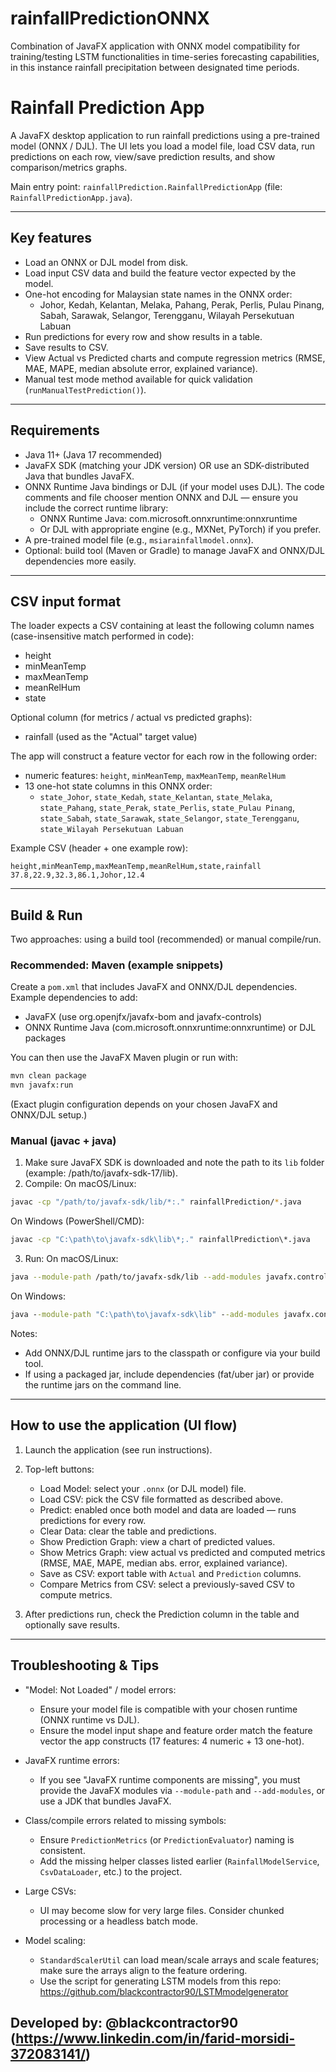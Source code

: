 # rainfallPredictionONNX
Combination of JavaFX application with ONNX model compatibility for training/testing LSTM functionalities in time-series forecasting capabilities, in this instance rainfall precipitation between designated time periods.
# Rainfall Prediction App

A JavaFX desktop application to run rainfall predictions using a pre-trained model (ONNX / DJL). The UI lets you load a model file, load CSV data, run predictions on each row, view/save prediction results, and show comparison/metrics graphs.

Main entry point: `rainfallPrediction.RainfallPredictionApp` (file: `RainfallPredictionApp.java`).

---

## Key features

- Load an ONNX or DJL model from disk.
- Load input CSV data and build the feature vector expected by the model.
- One-hot encoding for Malaysian state names in the ONNX order:
  - Johor, Kedah, Kelantan, Melaka, Pahang, Perak, Perlis, Pulau Pinang, Sabah, Sarawak, Selangor, Terengganu, Wilayah Persekutuan Labuan
- Run predictions for every row and show results in a table.
- Save results to CSV.
- View Actual vs Predicted charts and compute regression metrics (RMSE, MAE, MAPE, median absolute error, explained variance).
- Manual test mode method available for quick validation (`runManualTestPrediction()`).

---

## Requirements

- Java 11+ (Java 17 recommended)
- JavaFX SDK (matching your JDK version) OR use an SDK-distributed Java that bundles JavaFX.
- ONNX Runtime Java bindings or DJL (if your model uses DJL). The code comments and file chooser mention ONNX and DJL — ensure you include the correct runtime library:
  - ONNX Runtime Java: com.microsoft.onnxruntime:onnxruntime
  - Or DJL with appropriate engine (e.g., MXNet, PyTorch) if you prefer.
- A pre-trained model file (e.g., `msiarainfallmodel.onnx`).
- Optional: build tool (Maven or Gradle) to manage JavaFX and ONNX/DJL dependencies more easily.

---

## CSV input format

The loader expects a CSV containing at least the following column names (case-insensitive match performed in code):

- height
- minMeanTemp
- maxMeanTemp
- meanRelHum
- state

Optional column (for metrics / actual vs predicted graphs):
- rainfall (used as the "Actual" target value)

The app will construct a feature vector for each row in the following order:
- numeric features: `height`, `minMeanTemp`, `maxMeanTemp`, `meanRelHum`
- 13 one-hot state columns in this ONNX order:
  - `state_Johor`, `state_Kedah`, `state_Kelantan`, `state_Melaka`, `state_Pahang`, `state_Perak`, `state_Perlis`, `state_Pulau Pinang`, `state_Sabah`, `state_Sarawak`, `state_Selangor`, `state_Terengganu`, `state_Wilayah Persekutuan Labuan`

Example CSV (header + one example row):
```csv
height,minMeanTemp,maxMeanTemp,meanRelHum,state,rainfall
37.8,22.9,32.3,86.1,Johor,12.4
```

---

## Build & Run

Two approaches: using a build tool (recommended) or manual compile/run.

### Recommended: Maven (example snippets)
Create a `pom.xml` that includes JavaFX and ONNX/DJL dependencies. Example dependencies to add:

- JavaFX (use org.openjfx/javafx-bom and javafx-controls)
- ONNX Runtime Java (com.microsoft.onnxruntime:onnxruntime) or DJL packages

You can then use the JavaFX Maven plugin or run with:
```bash
mvn clean package
mvn javafx:run
```
(Exact plugin configuration depends on your chosen JavaFX and ONNX/DJL setup.)

### Manual (javac + java)

1. Make sure JavaFX SDK is downloaded and note the path to its `lib` folder (example: /path/to/javafx-sdk-17/lib).
2. Compile:
On macOS/Linux:
```bash
javac -cp "/path/to/javafx-sdk/lib/*:." rainfallPrediction/*.java
```
On Windows (PowerShell/CMD):
```cmd
javac -cp "C:\path\to\javafx-sdk\lib\*;." rainfallPrediction\*.java
```

3. Run:
On macOS/Linux:
```bash
java --module-path /path/to/javafx-sdk/lib --add-modules javafx.controls,javafx.fxml -cp . rainfallPrediction.RainfallPredictionApp
```
On Windows:
```cmd
java --module-path "C:\path\to\javafx-sdk\lib" --add-modules javafx.controls,javafx.fxml -cp . rainfallPrediction.RainfallPredictionApp
```

Notes:
- Add ONNX/DJL runtime jars to the classpath or configure via your build tool.
- If using a packaged jar, include dependencies (fat/uber jar) or provide the runtime jars on the command line.

---

## How to use the application (UI flow)

1. Launch the application (see run instructions).
2. Top-left buttons:
   - Load Model: select your `.onnx` (or DJL model) file.
   - Load CSV: pick the CSV file formatted as described above.
   - Predict: enabled once both model and data are loaded — runs predictions for every row.
   - Clear Data: clear the table and predictions.
   - Show Prediction Graph: view a chart of predicted values.
   - Show Metrics Graph: view actual vs predicted and computed metrics (RMSE, MAE, MAPE, median abs. error, explained variance).
   - Save as CSV: export table with `Actual` and `Prediction` columns.
   - Compare Metrics from CSV: select a previously-saved CSV to compute metrics.

3. After predictions run, check the Prediction column in the table and optionally save results.

---

## Troubleshooting & Tips

- "Model: Not Loaded" / model errors:
  - Ensure your model file is compatible with your chosen runtime (ONNX runtime vs DJL).
  - Ensure the model input shape and feature order match the feature vector the app constructs (17 features: 4 numeric + 13 one-hot).

- JavaFX runtime errors:
  - If you see "JavaFX runtime components are missing", you must provide the JavaFX modules via `--module-path` and `--add-modules`, or use a JDK that bundles JavaFX.

- Class/compile errors related to missing symbols:
  - Ensure `PredictionMetrics` (or `PredictionEvaluator`) naming is consistent.
  - Add the missing helper classes listed earlier (`RainfallModelService`, `CsvDataLoader`, etc.) to the project.

- Large CSVs:
  - UI may become slow for very large files. Consider chunked processing or a headless batch mode.

- Model scaling:
  - `StandardScalerUtil` can load mean/scale arrays and scale features; make sure the arrays align to the feature ordering.
  - Use the script for generating LSTM models from this repo: https://github.com/blackcontractor90/LSTMmodelgenerator

Developed by: @blackcontractor90 (https://www.linkedin.com/in/farid-morsidi-372083141/)
---



